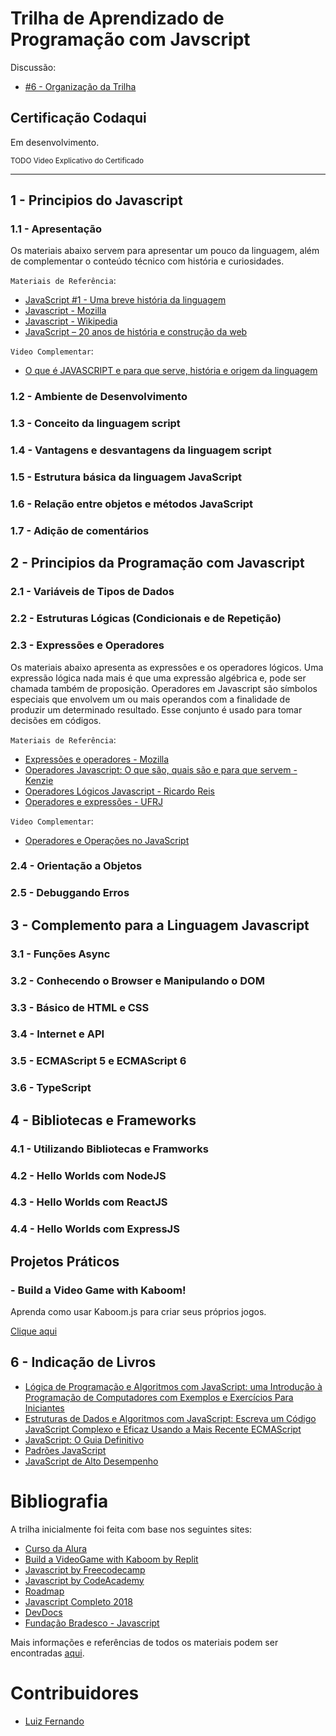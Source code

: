 
# Trilha de Aprendizado de Programação com Javscript

Discussão:

- [#6 - Organização da Trilha](https://github.com/codaqui/institucional/issues/6)

## Certificação Codaqui

Em desenvolvimento.

<small> TODO Video Explicativo do Certificado </small>

---

## 1 - Principios do Javascript

### 1.1 - Apresentação

Os materiais abaixo servem para apresentar um pouco da linguagem, além de complementar o conteúdo técnico com história e curiosidades.

`Materiais de Referência`:

- [JavaScript #1 - Uma breve história da linguagem](http://shipit.resultadosdigitais.com.br/blog/javascript-1-uma-breve-historia-da-linguagem/)
- [Javascript - Mozilla](https://developer.mozilla.org/pt-BR/docs/Glossary/JavaScript)
- [Javascript - Wikipedia](https://pt.wikipedia.org/wiki/JavaScript)
- [JavaScript – 20 anos de história e construção da web](https://imasters.com.br/front-end/javascript-20-anos-de-historia-e-construcao-da-web)

`Video Complementar`:

- [O que é JAVASCRIPT e para que serve, história e origem da linguagem](https://www.youtube.com/watch?v=pWseQJRL_2k)

### 1.2 - Ambiente de Desenvolvimento
### 1.3 - Conceito da linguagem script
### 1.4 - Vantagens e desvantagens da linguagem script
### 1.5 - Estrutura básica da linguagem JavaScript
### 1.6 - Relação entre objetos e métodos JavaScript
### 1.7 - Adição de comentários
## 2 - Principios da Programação com Javascript

### 2.1 - Variáveis de Tipos de Dados
### 2.2 - Estruturas Lógicas (Condicionais e de Repetição)
### 2.3 - Expressões e Operadores

Os materiais abaixo apresenta as expressôes e os operadores lógicos. Uma expressão lógica nada mais é que uma expressão algébrica e, pode ser chamada também de proposição. Operadores em Javascript são símbolos especiais que envolvem um ou mais operandos com a finalidade de produzir um determinado resultado. Esse conjunto é usado para tomar decisões em códigos.

`Materiais de Referência`:

- [Expressões e operadores - Mozilla](https://developer.mozilla.org/pt-BR/docs/Web/JavaScript/Guide/Expressions_and_operators)
- [Operadores Javascript: O que são, quais são e para que servem - Kenzie](https://kenzie.com.br/blog/operadores-javascript/)
- [Operadores Lógicos Javascript - Ricardo Reis](https://ricardo-reis.medium.com/operadores-l%C3%B3gicos-logical-operators-b0687819d1a5)
- [Operadores e expressões - UFRJ](http://www.nce.ufrj.br/ginape/js/conteudo/variaveis/operadores.htm)

`Video Complementar`:

- [Operadores e Operações no JavaScript](https://www.youtube.com/watch?v=6d6IV3SQnIM)


### 2.4 - Orientação a Objetos
### 2.5 - Debuggando Erros

## 3 - Complemento para a Linguagem Javascript

### 3.1 - Funções Async
### 3.2 - Conhecendo o Browser e Manipulando o DOM
### 3.3 - Básico de HTML e CSS
### 3.4 - Internet e API
### 3.5 - ECMAScript 5 e ECMAScript 6
### 3.6 - TypeScript
## 4 - Bibliotecas e Frameworks
### 4.1 - Utilizando Bibliotecas e Framworks
### 4.2 - Hello Worlds com NodeJS
### 4.3 - Hello Worlds com ReactJS
### 4.4 - Hello Worlds com ExpressJS

## Projetos Práticos

### - Build a Video Game with Kaboom!

Aprenda como usar Kaboom.js para criar seus próprios jogos.

[Clique aqui](https://replit.com/curriculum/Build-a-Video-Game-with-Kaboom)

## 6 - Indicação de Livros

- [Lógica de Programação e Algoritmos com JavaScript: uma Introdução à Programação de Computadores com Exemplos e Exercícios Para Iniciantes](https://www.amazon.com.br/L%C3%B3gica-Programa%C3%A7%C3%A3o-Algoritmos-com-JavaScript/dp/6586057906/)
- [Estruturas de Dados e Algoritmos com JavaScript: Escreva um Código JavaScript Complexo e Eficaz Usando a Mais Recente ECMAScript](https://www.amazon.com.br/Estruturas-Dados-Algoritmos-Com-Javascript/dp/8575226932/)
- [JavaScript: O Guia Definitivo](https://www.amazon.com.br/JavaScript-Guia-Definitivo-David-Flanagan/dp/856583719X/)
- [Padrões JavaScript](https://www.amazon.com.br/Padr%C3%B5es-Javascript-Stoyan-Stefanov/dp/857522266X/)
- [JavaScript de Alto Desempenho](https://www.amazon.com.br/Javascript-Alto-Desempenho-Nicholas-Zakas/dp/8575222414/)

# Bibliografia 

A trilha inicialmente foi feita com base nos seguintes sites:

- [Curso da Alura](https://www.alura.com.br/cursos-online-front-end/javascript)
- [Build a VideoGame with Kaboom by Replit](https://replit.com/curriculum/Build-a-Video-Game-with-Kaboom)
- [Javascript by Freecodecamp](https://www.freecodecamp.org/learn/javascript-algorithms-and-data-structures/)
- [Javascript by CodeAcademy](https://www.codecademy.com/learn/introduction-to-javascript)
- [Roadmap](https://roadmap.sh/)
- [Javascript Completo 2018](https://www.udemy.com/course/javascript-completo-2018-do-iniciante-ao-mestre/)
- [DevDocs](https://devdocs.io/)
- [Fundação Bradesco - Javascript](https://www.ev.org.br/cursos/introducao-ao-javascript)

Mais informações e referências de todos os materiais podem ser encontradas [aqui]((https://github.com/codaqui/institucional/issues/6)).

# Contribuidores

- [Luiz Fernando](https://github.com/LuizFernando-TC)
